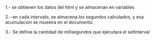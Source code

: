 1.- se obtienen los datos del html y se almacenan en variables

2.- en cada intervalo, se almacena los segundos calculados, y esa acumulacion
se muestra en el documento.

3.- Se define la cantidad de milisegundos que ejecutara el setInterval